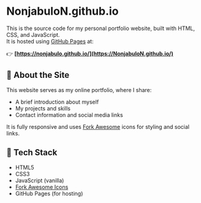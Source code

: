 # NonjabuloN.github.io
This is the source code for my personal portfolio website, built with HTML, CSS, and JavaScript.  
It is hosted using [GitHub Pages](https://pages.github.com/) at:

👉 **[https://nonjabulo.github.io/](https://NonjabuloN.github.io/)**

## 📌 About the Site

This website serves as my online portfolio, where I share:

- A brief introduction about myself
- My projects and skills
- Contact information and social media links

It is fully responsive and uses [Fork Awesome](https://forkaweso.me/) icons for styling and social links.

## 🧰 Tech Stack

- HTML5
- CSS3
- JavaScript (vanilla)
- [Fork Awesome Icons](https://forkaweso.me/)
- GitHub Pages (for hosting)
  

